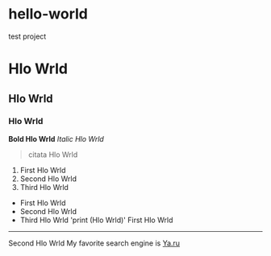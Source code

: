 # hello-world
test project
# Hlo Wrld
## Hlo Wrld
### Hlo Wrld
**Bold Hlo Wrld**
*Italic Hlo Wrld*
> citata Hlo Wrld
1. First Hlo Wrld
2. Second Hlo Wrld
3. Third Hlo Wrld
- First Hlo Wrld
- Second Hlo Wrld
- Third Hlo Wrld
'print (Hlo Wrld)'
First Hlo Wrld
---
Second Hlo Wrld
My favorite search engine is [Ya.ru](https://ya.ru "Лучший поисковик в России")
